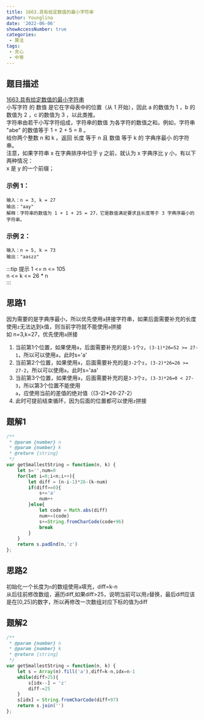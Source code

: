 ```yaml
---
title: 1663.具有给定数值的最小字符串
author: Younglina
date: '2022-06-06'
showAccessNumber: true
categories:
 - 算法
tags:
 - 贪心
 - 中等
---
```


## 题目描述
[1663.具有给定数值的最小字符串](https://leetcode.cn/problems/smallest-string-with-a-given-numeric-value/)  
小写字符 的 数值 是它在字母表中的位置（从 1 开始），因此 a 的数值为 1 ，b 的数值为 2 ，c 的数值为 3 ，以此类推。  
字符串由若干小写字符组成，字符串的数值 为各字符的数值之和。例如，字符串 "abe" 的数值等于 1 + 2 + 5 = 8 。  
给你两个整数 n 和 k 。返回 长度 等于 n 且 数值 等于 k 的 字典序最小 的字符串。  
注意，如果字符串 x 在字典排序中位于 y 之前，就认为 x 字典序比 y 小，有以下两种情况：  
x 是 y 的一个前缀；  

### 示例 1：
```
输入：n = 3, k = 27  
输出："aay"  
解释：字符串的数值为 1 + 1 + 25 = 27，它是数值满足要求且长度等于 3 字典序最小的字符串。  
```

### 示例 2：
```
输入：n = 5, k = 73  
输出："aaszz"  
```

:::tip 提示
1 <= n <= 105  
n <= k <= 26 * n  
:::

## 思路1
因为需要的是字典序最小，所以优先使用`a`拼接字符串，如果后面需要补充的长度使用`z`无法达到`k`值，则当前字符就不能使用`a`拼接  
如 n=3,k=27，优先使用`a`拼接
1. 当前第1个位置，如果使用`a`，后面需要补充的是`3-1`个`z`，`(3-1)*26=52 >= 27-1`，所以可以使用`a`，此时s='a'
2. 当前第2个位置，如果使用`a`，后面需要补充的是`3-2`个`z`，`(3-2)*26=26 >= 27-2`，所以可以使用`a`，此时s='aa'
3. 当前第3个位置，如果使用`a`，后面需要补充的是`3-3`个`z`，`(3-3)*26=0 < 27-3`，所以第3个位置不能使用`a`，应使用当前的差值的绝对值（(3-2)*26-27-2）
4. 此时可提前结束循环，因为后面的位置都可以使用`z`拼接

## 题解1
```javascript
/**
 * @param {number} n
 * @param {number} k
 * @return {string}
 */
var getSmallestString = function(n, k) {
    let s='',num=0
    for(let i=0;i<n;i++){
        let diff = (n-i-1)*26-(k-num)
        if(diff>=0){
            s+='a'
            num++
        }else{
            let code = Math.abs(diff)
            num+=(code)
            s+=String.fromCharCode(code+96)
            break
        }
    }
    return s.padEnd(n,'z')
};
```

## 思路2
初始化一个长度为`n`的数组使用`a`填充，diff=k-n  
从后往前修改数组，遍历diff,如果diff>25，说明当前可以用`z`替换，最后diff应该是在[0,25]的数字，所以再修改一次数组对应下标的值为diff

## 题解2
```javascript
/**
 * @param {number} n
 * @param {number} k
 * @return {string}
 */
var getSmallestString = function(n, k) {
    let s = Array(n).fill('a'),diff=k-n,idx=n-1
    while(diff>25){
        s[idx--] = 'z'
        diff-=25
    }
    s[idx] = String.fromCharCode(diff+97)
    return s.join('')
};
```
